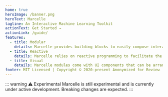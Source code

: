 ```yaml
---
home: true
heroImage: /banner.png
heroText: Marcelle
tagline: An Interactive Machine Learning Toolkit
actionText: Get Started →
actionLink: /guide/
features:
  - title: Modular
    details: Marcelle provides building blocks to easily compose interactive machine learning applications.
  - title: Reactive
    details: Marcelle relies on reactive programming to facilitate the design of event-driven ML applications and provide users with instant feedback.
  - title: Visual
    details: Marcelle modules come with UI components that can be arranged in a graphical interface according to the requirements of the task.
footer: MIT Licensed | Copyright © 2020-present Anonymized for Review
---
```


::: warning ⚠️ Experimental
Marcelle is still experimental and is currently under active development. Breaking changes are expected.
:::
